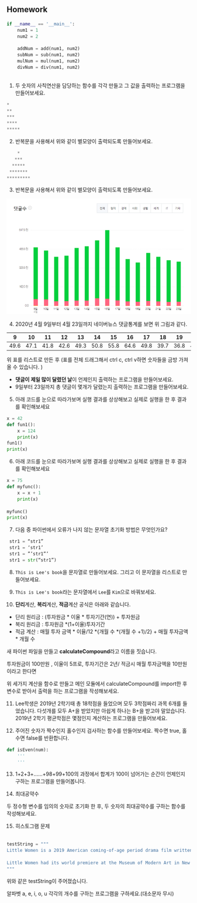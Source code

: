 ## Homework

~~~python
if __name__ == '__main__':
    num1 = 1
    num2 = 2
    
    addNum = add(num1, num2)
    subNum = sub(num1, num2)
    mulNum = mul(num1, num2)
    divNum = div(num1, num2)
    
~~~

1. 두 숫자의 사칙연산을 담당하는 함수를 각각 만들고 그 값을 출력하는 프로그램을 만들어보세요.



~~~python
*
**
***
****
*****
~~~

2. 반복문을 사용해서 위와 같이 별모양이 출력되도록 만들어보세요.



~~~python
    *   
   ***
  *****
 *******
*********
~~~

3. 반복문을 사용해서 위와 같이 별모양이 출력되도록 만들어보세요.



![ranking](./images/ranking.png)

4. 2020년 4월 9일부터 4월 23일까지 네이버뉴스 댓글통계를 보면 위 그림과 같다. 

| 9    | 10   | 11   | 12   | 13   | 14   | 15   | 16   | 17   | 18   | 19   | 20   | 21   | 22   | 23   |
| ---- | ---- | ---- | ---- | ---- | ---- | ---- | ---- | ---- | ---- | ---- | ---- | ---- | ---- | ---- |
| 49.6 | 47.1 | 41.8 | 42.6 | 49.3 | 50.8 | 55.8 | 64.6 | 49.8 | 39.7 | 36.8 | 45.1 | 41.8 | 38.8 | 37.7 |

위 표를 리스트로 만든 후 (표를 전체 드래그해서 ctrl c, ctrl v하면 숫자들을 금방 가져올 수 있습니다. )

* **댓글이 제일 많이 달렸던 날**이 언제인지 출력하는 프로그램을 만들어보세요.
* 9일부터 23일까지 총 댓글이 몇개가 달렸는지 출력하는 프로그램을 만들어보세요. 



5. 아래 코드를 눈으로 따라가보며 실행 결과를 상상해보고 실제로 실행을 한 후 결과를 확인해보세요

~~~python
x = 42
def fun1():
    x = 124
    print(x)
fun1()
print(x) 
~~~



6. 아래 코드를 눈으로 따라가보며 실행 결과를 상상해보고 실제로 실행을 한 후 결과를 확인해보세요

~~~python
x = 75
def myfunc():
    x = x + 1
    print(x)

myfunc()
print(x) 
~~~



7. 다음 중 파이썬에서 오류가 나지 않는 문자열 초기화 방법은 무엇인가요?

~~~python
 str1 = “str1”
 str1 = ‘str1’
 str1 = ”’str1”’
 str1 = str(“str1”)
~~~



8. `This is Lee's book`을 문자열로 만들어보세요. 그리고 이 문자열을 리스트로 만들어보세요.



9. `This is Lee's book`라는 문자열에서 `Lee`를 `Kim`으로 바꿔보세요.



10. **단리**계산, **복리**계산, **적금**계산 공식은 아래와 같습니다. 

* 단리 원리금 : (투자원금 * 이율 * 투자기간(연)) + 투자원금
* 복리 원리금 : 투자원금 *(1+이율)투자기간
* 적금 계산 : 매월 투자 금액 * 이율/12 *{개월 수 *(개월 수 +1)/2} + 매월 투자금액 * 개월 수

새 파이썬 파일을 만들고 **calculateCompound**라고 이름을 짓습니다. 

투자원금이 100만원 , 이율이 5프로, 투자기간은 2년/ 적금시 매월 투자금액을 10만원 이라고 한다면

위 세가지 계산을 함수로 만들고 메인 모듈에서 calculateCompound를 import한 후 변수로 받아서 출력을 하는 프로그램을 작성해보세요. 



11. Lee학생은 2019년 2학기때 총 18학점을 들었으며 모두 3학점짜리 과목 6개를 들었습니다. 다섯개를 모두 A+을 받았지만 아쉽게 하나는 B+을 받고야 말았습니다. 2019년 2학기 평균학점은 몇점인지 계산하는 프로그램을 만들어보세요.

    

12. 주어진 숫자가 짝수인지 홀수인지 검사하는 함수를 만들어보세요. 짝수면 true, 홀수면 false를 반환합니다. 

~~~python
def isEven(num):
    '''
    '''
~~~



13. 1+2+3+......+98+99+100의 과정에서 합계가 100이 넘어가는 순간이 언제인지 구하는 프로그램을 만들어봅니다. 



14. 최대공약수

두 정수형 변수를 임의의 숫자로 초기화 한 후, 두 숫자의 최대공약수를 구하는 함수를 작성해보세요.



15. 히스토그램 문제

~~~python

testString = """
Little Women is a 2019 American coming-of-age period drama film written and directed by Greta Gerwig. It is the seventh film adaptation of the 1868 novel of the same name by Louisa May Alcott. The film stars Saoirse Ronan, Emma Watson, Florence Pugh, Eliza Scanlen, Laura Dern, Timothée Chalamet, Meryl Streep, Tracy Letts, Bob Odenkirk, James Norton, Louis Garrel, and Chris Cooper.

Little Women had its world premiere at the Museum of Modern Art in New York City on December 7, 2019, and was released theatrically in the United States on December 25, 2019, by Sony Pictures Releasing. The film received critical acclaim and has grossed $206 million worldwide. Among its numerous accolades, the film received six nominations at the 92nd Academy Awards, including Best Picture, Best Actress (Ronan), Best Supporting Actress (Pugh), and Best Adapted Screenplay,[5] and won for Best Costume Design. It also received five nominations at the 73rd British Academy Film Awards, winning for Best Costume Design, and two nominations at the 77th Golden Globe Awards.
"""
~~~

위와 같은 testString이 주어졌습니다. 

알파벳 a, e, i, o, u 각각의 개수를 구하는 프로그램을 구하세요.(대소문자 무시)